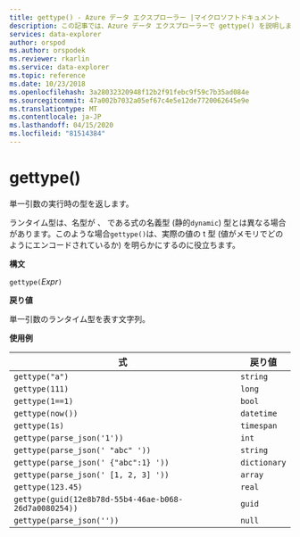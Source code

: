 ```yaml
---
title: gettype() - Azure データ エクスプローラー |マイクロソフトドキュメント
description: この記事では、Azure データ エクスプローラーで gettype() を説明します。
services: data-explorer
author: orspod
ms.author: orspodek
ms.reviewer: rkarlin
ms.service: data-explorer
ms.topic: reference
ms.date: 10/23/2018
ms.openlocfilehash: 3a28032320948f12b2f91febc9f59c7b35ad084e
ms.sourcegitcommit: 47a002b7032a05ef67c4e5e12de7720062645e9e
ms.translationtype: MT
ms.contentlocale: ja-JP
ms.lasthandoff: 04/15/2020
ms.locfileid: "81514384"
---
```

# <a name="gettype"></a>gettype()

単一引数の実行時の型を返します。

ランタイム型は、名型が 、 である式の名義型 (静的`dynamic`) 型とは異なる場合があります。このような場合`gettype()`は、実際の値の t 型 (値がメモリでどのようにエンコードされているか) を明らかにするのに役立ちます。

**構文**

`gettype(`*Expr*`)`

**戻り値**

単一引数のランタイム型を表す文字列。

**使用例**

|式                          |戻り値      |
|------------------------------------|-------------|
|`gettype("a")`                      |`string`     |
|`gettype(111)`                      |`long`       |
|`gettype(1==1)`                     |`bool`       |
|`gettype(now())`                    |`datetime`   |
|`gettype(1s)`                       |`timespan`   |
|`gettype(parse_json('1'))`           |`int`        |
|`gettype(parse_json(' "abc" '))`     |`string`     |
|`gettype(parse_json(' {"abc":1} '))` |`dictionary` | 
|`gettype(parse_json(' [1, 2, 3] '))` |`array`      |
|`gettype(123.45)`                   |`real`       |
|`gettype(guid(12e8b78d-55b4-46ae-b068-26d7a0080254))`|`guid`| 
|`gettype(parse_json(''))`            |`null`|